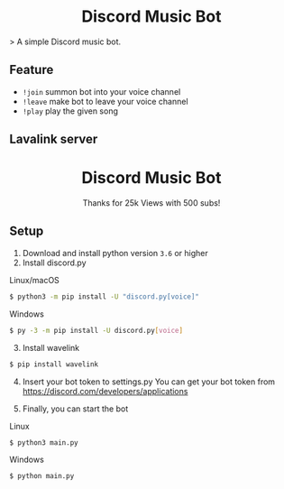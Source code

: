<h1 align="center">Discord Music Bot</h1>
> A simple Discord music bot.

## Feature
- `!join` summon bot into your voice channel
- `!leave` make bot to leave your voice channel
- `!play` play the given song

## Lavalink server
<h1 align="center">Discord Music Bot</h1>
<p align="center">Thanks for 25k Views with 500 subs!</p>


## Setup
1. Download and install python version `3.6` or higher
2. Install discord.py

Linux/macOS
```sh
$ python3 -m pip install -U "discord.py[voice]"
```
Windows
```sh
$ py -3 -m pip install -U discord.py[voice]
```

3. Install wavelink

```sh
$ pip install wavelink
```
4. Insert your bot token to settings.py
You can get your bot token from https://discord.com/developers/applications

5. Finally, you can start the bot

Linux
```sh
$ python3 main.py
```
Windows
```sh
$ python main.py
```
